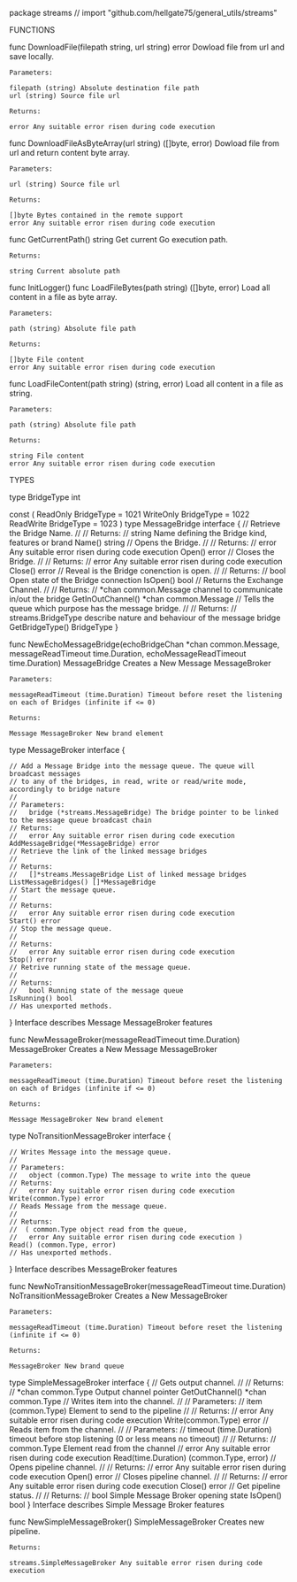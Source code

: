 package streams // import "github.com/hellgate75/general_utils/streams"


FUNCTIONS

func DownloadFile(filepath string, url string) error
    Dowload file from url and save locally.

    Parameters:

    filepath (string) Absolute destination file path
    url (string) Source file url

    Returns:

    error Any suitable error risen during code execution

func DownloadFileAsByteArray(url string) ([]byte, error)
    Dowload file from url and return content byte array.

    Parameters:

    url (string) Source file url

    Returns:

    []byte Bytes contained in the remote support
    error Any suitable error risen during code execution

func GetCurrentPath() string
    Get current Go execution path.

    Returns:

    string Current absolute path

func InitLogger()
func LoadFileBytes(path string) ([]byte, error)
    Load all content in a file as byte array.

    Parameters:

    path (string) Absolute file path

    Returns:

    []byte File content
    error Any suitable error risen during code execution

func LoadFileContent(path string) (string, error)
    Load all content in a file as string.

    Parameters:

    path (string) Absolute file path

    Returns:

    string File content
    error Any suitable error risen during code execution


TYPES

type BridgeType int

const (
	ReadOnly  BridgeType = 1021
	WriteOnly BridgeType = 1022
	ReadWrite BridgeType = 1023
)
type MessageBridge interface {
	// Retrieve the Bridge Name.
	//
	// Returns:
	//   string Name defining the Bridge kind, features or brand
	Name() string
	// Opens the Bridge.
	//
	// Returns:
	//   error Any suitable error risen during code execution
	Open() error
	// Closes the Bridge.
	//
	// Returns:
	//   error Any suitable error risen during code execution
	Close() error
	// Reveal is the Bridge conenction is open.
	//
	// Returns:
	//   bool Open state of the Bridge connection
	IsOpen() bool
	// Returns the Exchange Channel.
	//
	// Returns:
	// *chan common.Message channel to communicate in/out the bridge
	GetInOutChannel() *chan common.Message
	// Tells the queue which purpose has the message bridge.
	//
	// Returns:
	//  streams.BridgeType describe nature and behaviour of the message bridge
	GetBridgeType() BridgeType
}

func NewEchoMessageBridge(echoBridgeChan *chan common.Message, messageReadTimeout time.Duration, echoMessageReadTimeout time.Duration) MessageBridge
    Creates a New Message MessageBroker

    Parameters:

    messageReadTimeout (time.Duration) Timeout before reset the listening on each of Bridges (infinite if <= 0)

    Returns:

    Message MessageBroker New brand element

type MessageBroker interface {

	// Add a Message Bridge into the message queue. The queue will broadcast messages
	// to any of the bridges, in read, write or read/write mode, accordingly to bridge nature
	//
	// Parameters:
	//   bridge (*streams.MessageBridge) The bridge pointer to be linked to the message queue broadcast chain
	// Returns:
	//   error Any suitable error risen during code execution
	AddMessageBridge(*MessageBridge) error
	// Retrieve the link of the linked message bridges
	//
	// Returns:
	//   []*streams.MessageBridge List of linked message bridges
	ListMessageBridges() []*MessageBridge
	// Start the message queue.
	//
	// Returns:
	//   error Any suitable error risen during code execution
	Start() error
	// Stop the message queue.
	//
	// Returns:
	//   error Any suitable error risen during code execution
	Stop() error
	// Retrive running state of the message queue.
	//
	// Returns:
	//   bool Running state of the message queue
	IsRunning() bool
	// Has unexported methods.
}
    Interface describes Message MessageBroker features

func NewMessageBroker(messageReadTimeout time.Duration) MessageBroker
    Creates a New Message MessageBroker

    Parameters:

    messageReadTimeout (time.Duration) Timeout before reset the listening on each of Bridges (infinite if <= 0)

    Returns:

    Message MessageBroker New brand element

type NoTransitionMessageBroker interface {

	// Writes Message into the message queue.
	//
	// Parameters:
	//   object (common.Type) The message to write into the queue
	// Returns:
	//   error Any suitable error risen during code execution
	Write(common.Type) error
	// Reads Message from the message queue.
	//
	// Returns:
	//  ( common.Type object read from the queue,
	//   error Any suitable error risen during code execution )
	Read() (common.Type, error)
	// Has unexported methods.
}
    Interface describes MessageBroker features

func NewNoTransitionMessageBroker(messageReadTimeout time.Duration) NoTransitionMessageBroker
    Creates a New MessageBroker

    Parameters:

    messageReadTimeout (time.Duration) Timeout before reset the listening (infinite if <= 0)

    Returns:

    MessageBroker New brand queue

type SimpleMessageBroker interface {
	// Gets output channel.
	//
	// Returns:
	//   *chan common.Type Output channel pointer
	GetOutChannel() *chan common.Type
	// Writes item into the channel.
	//
	// Parameters:
	//   item (common.Type) Element to send  to the pipeline
	//
	// Returns:
	//   error Any suitable error risen during code execution
	Write(common.Type) error
	// Reads item from the channel.
	//
	// Parameters:
	//   timeout (time.Duration) timeout before stop listening (0 or less means no timeout)
	//
	// Returns:
	//   common.Type Element read from the channel
	//   error Any suitable error risen during code execution
	Read(time.Duration) (common.Type, error)
	// Opens pipeline channel.
	//
	// Returns:
	//   error Any suitable error risen during code execution
	Open() error
	// Closes pipeline channel.
	//
	// Returns:
	//   error Any suitable error risen during code execution
	Close() error
	// Get pipeline status.
	//
	// Returns:
	//   bool Simple Message Broker opening state
	IsOpen() bool
}
    Interface describes Simple Message Broker features

func NewSimpleMessageBroker() SimpleMessageBroker
    Creates new pipeline.

    Returns:

    streams.SimpleMessageBroker Any suitable error risen during code execution

